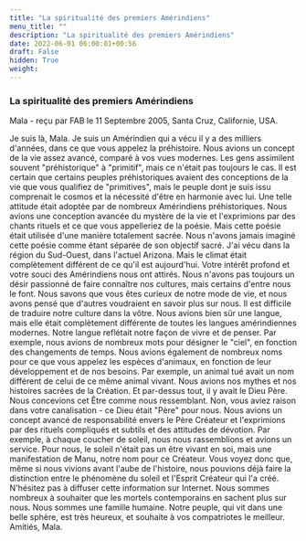 ```yaml
---
title: "La spiritualité des premiers Amérindiens"
menu_title: ""
description: "La spiritualité des premiers Amérindiens"
date: 2022-06-01 06:00:01+00:56
draft: False
hidden: True
weight:
---
```

### La spiritualité des premiers Amérindiens

Mala - reçu par FAB le 11 Septembre 2005, Santa Cruz, Californie, USA.

Je suis là, Mala.
Je suis un Amérindien qui a vécu il y a des milliers d'années, dans ce que vous appelez la préhistoire. Nous avions un concept de la vie assez avancé, comparé à vos vues modernes. Les gens assimilent souvent "préhistorique" à "primitif", mais ce n'était pas toujours le cas. Il est certain que certains peuples préhistoriques avaient des conceptions de la vie que vous qualifiez de "primitives", mais le peuple dont je suis issu comprenait le cosmos et la nécessité d'être en harmonie avec lui. Une telle attitude était adoptée par de nombreux Amérindiens préhistoriques.
Nous avions une conception avancée du mystère de la vie et l'exprimions par des chants rituels et ce que vous appelleriez de la poésie. Mais cette poésie était utilisée d'une manière totalement sacrée. Nous n'avons jamais imaginé cette poésie comme étant séparée de son objectif sacré.
J'ai vécu dans la région du Sud-Ouest, dans l'actuel Arizona. Mais le climat était complètement différent de ce qu'il est aujourd'hui. Votre intérêt profond et votre souci des Amérindiens nous ont attirés. Nous n'avons pas toujours un désir passionné de faire connaître nos cultures, mais certains d'entre nous le font. Nous savons que vous êtes curieux de notre mode de vie, et nous avons pensé que d'autres voudraient en savoir plus sur nous.
Il est difficile de traduire notre culture dans la vôtre. Nous avions bien sûr une langue, mais elle était complètement différente de toutes les langues amérindiennes modernes. Notre langue reflétait notre façon de vivre et de penser. Par exemple, nous avions de nombreux mots pour désigner le "ciel", en fonction des changements de temps. Nous avions également de nombreux noms pour ce que vous appelez les espèces d'animaux, en fonction de leur développement et de nos besoins. Par exemple, un animal tué avait un nom différent de celui de ce même animal vivant.
Nous avions nos mythes et nos histoires sacrées de la Création. Et par-dessus tout, il y avait le Dieu Père. Nous concevions cet Être comme nous ressemblant. Non, vous aviez raison dans votre canalisation - ce Dieu était "Père" pour nous.
Nous avions un concept avancé de responsabilité envers le Père Créateur et l'exprimions par des rituels compliqués et subtils et des attitudes de dévotion. Par exemple, à chaque coucher de soleil, nous nous rassemblions et avions un service. Pour nous, le soleil n'était pas un être vivant en soi, mais une manifestation de Manu, notre nom pour ce Créateur. Vous voyez donc que, même si nous vivions avant l'aube de l'histoire, nous pouvions déjà faire la distinction entre le phénomène du soleil et l'Esprit Créateur qui l'a créé.
N'hésitez pas à diffuser cette information sur Internet. Nous sommes nombreux à souhaiter que les mortels contemporains en sachent plus sur nous.
Nous sommes une famille humaine. Notre peuple, qui vit dans une belle sphère, est très heureux, et souhaite à vos compatriotes le meilleur.
Amitiés,
Mala.